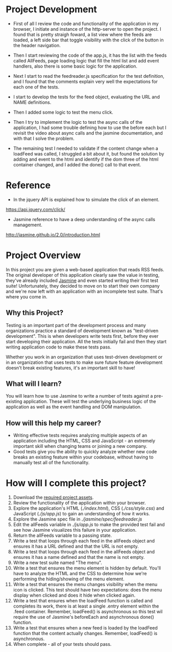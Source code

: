 # Project Development

- First of all I review the code and functionality of the application in my browser, I initiate and instance of the http-server to open the project. I found that is pretty straigh foward, a list view where the feeds are loaded, a left side bar that toggle visibility with the click of the button in the header navigation. 

- Then I start reviewing the code of the app.js, it has the list with the feeds called AllFeeds, page loading logic that fill the html list and add event handlers, also there is some basic logic  for the application.

- Next I start to read the feedreader.js specification for the test definition, and I found that the comments explain very well the expectations for each one of the tests.

- I start to develop the tests for the feed object, evaluating the URL and NAME definitions.

- Then I added some logic to test the menu click.

- Then I try to implement the logic to test the async calls of the application, I had some trouble defining how to use the before each but I revisit the video about async calls and the jasmine documentation, and with that I solve the problem.

- The remaining test I needed to validate if the content change when a loadFeed was called, I struggled a bit about it, but found the solution by adding and event to the html and identify if the dom three of the html container changed, and I added the done() call to that event.




# Reference

- In the jquery API is explained how to simulate the click of an element.

https://api.jquery.com/click/

- Jasmine reference to have a deep understanding of the async calls management.

http://jasmine.github.io/2.0/introduction.html



# Project Overview

In this project you are given a web-based application that reads RSS feeds. The original developer of this application clearly saw the value in testing, they've already included [Jasmine](http://jasmine.github.io/) and even started writing their first test suite! Unfortunately, they decided to move on to start their own company and we're now left with an application with an incomplete test suite. That's where you come in.


## Why this Project?

Testing is an important part of the development process and many organizations practice a standard of development known as "test-driven development". This is when developers write tests first, before they ever start developing their application. All the tests initially fail and then they start writing application code to make these tests pass.

Whether you work in an organization that uses test-driven development or in an organization that uses tests to make sure future feature development doesn't break existing features, it's an important skill to have!


## What will I learn?

You will learn how to use Jasmine to write a number of tests against a pre-existing application. These will test the underlying business logic of the application as well as the event handling and DOM manipulation.


## How will this help my career?

* Writing effective tests requires analyzing multiple aspects of an application including the HTML, CSS and JavaScript - an extremely important skill when changing teams or joining a new company.
* Good tests give you the ability to quickly analyze whether new code breaks an existing feature within your codebase, without having to manually test all of the functionality.


# How will I complete this project?

1. Download the [required project assets](http://github.com/udacity/frontend-nanodegree-feedreader).
2. Review the functionality of the application within your browser.
3. Explore the application's HTML (*./index.html*), CSS (*./css/style.css*) and JavaScript (*./js/app.js*) to gain an understanding of how it works.
4. Explore the Jasmine spec file in *./jasmine/spec/feedreader.js*
5. Edit the allFeeds variable in *./js/app.js* to make the provided test fail and see how Jasmine visualizes this failure in your application.
6. Return the allFeeds variable to a passing state.
7. Write a test that loops through each feed in the allFeeds object and ensures it has a URL defined and that the URL is not empty.
8. Write a test that loops through each feed in the allFeeds object and ensures it has a name defined and that the name is not empty.
9. Write a new test suite named "The menu".
10. Write a test that ensures the menu element is hidden by default. You'll have to analyze the HTML and the CSS to determine how we're performing the hiding/showing of the menu element.
11. Write a test that ensures the menu changes visibility when the menu icon is clicked. This test should have two expectations: does the menu display when clicked and does it hide when clicked again.
12. Write a test that ensures when the loadFeed function is called and completes its work, there is at least a single .entry element within the .feed container. Remember, loadFeed() is asynchronous so this test wil require the use of Jasmine's beforeEach and asynchronous done() function.
13. Write a test that ensures when a new feed is loaded by the loadFeed function that the content actually changes. Remember, loadFeed() is asynchronous.
14. When complete - all of your tests should pass.
